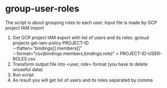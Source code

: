 # group-user-roles
The script is about grouping roles to each user. Input file is made by GCP project IAM import

1. Get GCP project IAM export with list of users and its roles:
     gcloud projects get-iam-policy PROJECT-ID \
      --flatten="bindings[].members[]" \
      --format="csv(bindings.members,bindings.role)" > PROJECT-ID-USER-ROLES.csv
2. Transform output file into <user, role> format (you have to delete unuseful data)
3. Run script
4. As result you will get list of users and its roles separated by comma 
